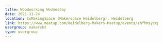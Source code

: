 ```yaml
---
title: Woodworking Wednesday
date: 2021-11-24
location: CoMakingSpace (Makerspace Heidelberg), Heidelberg
link: https://www.meetup.com/Heidelberg-Makers-Meetup/events/zhfhmsyccpbgc/
usergroup: makershd
type: usergroup
---
```

